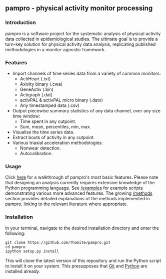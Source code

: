 ## pampro - physical activity monitor processing

### Introduction

pampro is a software project for the systematic analysis of physical activity data collected in epidemiological studies. The ultimate goal is to provide a turn-key solution for physical activity data analysis, replicating published methodologies in a monitor-agnostic framework.


### Features

* Import channels of time series data from a variety of common monitors:
	* ActiHeart (.txt)
	* Axivity binary (.cwa)
	* GeneActiv (.bin)
	* Actigraph (.dat)
	* activPAL & activPAL micro binary (.datx)
	* Any timestamped data (.csv)
* Output piecewise summary statistics of any data channel, over any size time window:
	* Time spent in any cutpoint.
	* Sum, mean, percentiles, min, max.
* Visualise the time series data.
* Extract bouts of activity in any cutpoint.
* Various triaxial acceleration methodologies:
	* Nonwear detection.
	* Autocalibration.


### Usage

Click [here](http://nbviewer.ipython.org/github/Thomite/pampro/blob/master/examples/pampro_introduction.ipynb) for a walkthrough of pampro's most basic features. Please note that designing an analysis currently requires extensive knowledge of the Python programming language. See [/examples](https://github.com/Thomite/pampro/tree/master/examples) for example scripts demonstrating various more advanced features. The growing [/methods](https://github.com/Thomite/pampro/tree/master/methods) section provides detailed explanations of the methods implemented in pampro, linking to the relevant literature where appropriate. 


### Installation

In your terminal, navigate to the desired installation directory and enter the following:

```
git clone https://github.com/Thomite/pampro.git
cd pampro
ipython setup.py install
```

This will clone the latest version of this repository and run the Python script to install it on your system. This presupposes that [Git](http://git-scm.com) and [Python](https://store.continuum.io/cshop/anaconda/) are installed already.
